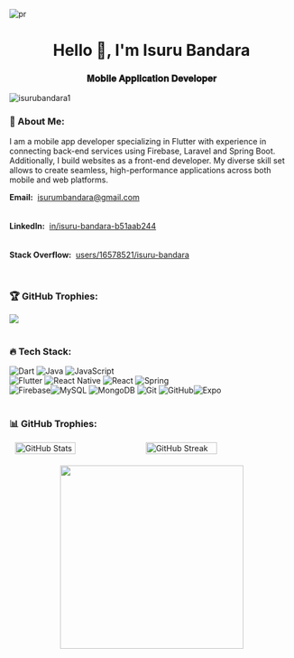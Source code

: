 
![pr](https://media.licdn.com/dms/image/v2/C561BAQGV0QTN0_hWZA/company-background_10000/company-background_10000/0/1595967403885/saxon_enterprises_cover?e=2147483647&v=beta&t=gptWdME4V0yZF2CaWcX1VCoFgsO4fzkUHkGgEz-QauA)

<h1 align="center">Hello 👋, I'm Isuru Bandara</h1>
<h3 align="center">𝐌𝐨𝐛𝐢𝐥𝐞 𝐀𝐩𝐩𝐥𝐢𝐜𝐚𝐭𝐢𝐨𝐧 𝐃𝐞𝐯𝐞𝐥𝐨𝐩𝐞𝐫</h3>   

<p align="left"> <img src="https://komarev.com/ghpvc/?username=isurubandara1&label=Profile%20views&color=0e75b6&style=flat" alt="isurubandara1" /> </p>
<h3>💫 About Me:</h3>

I am a mobile app developer specializing in Flutter with experience in connecting back-end services using Firebase, Laravel and Spring Boot. Additionally, I build websites as a front-end developer. My diverse skill set allows to create seamless, high-performance applications across both mobile and web platforms.

<p>
  <span style="display: flex; align-items: center;">
    <strong>Email:</strong> <a href="mailto:isurumbandara@gmail.com" style="margin-left: 8px;">isurumbandara@gmail.com</a>
  </span>
  <br><br>
  <span style="display: flex; align-items: center;">
    <strong>LinkedIn:</strong> <a href="https://www.linkedin.com/in/isuru-bandara-b51aab244" target="_blank" style="margin-left: 8px;">in/isuru-bandara-b51aab244</a>
  </span>
  <br><br>
  <span style="display: flex; align-items: center;">
    <strong>Stack Overflow:</strong> <a href="https://stackoverflow.com/users/16578521/isuru-bandara?tab=profile" target="_blank" style="margin-left: 8px;">users/16578521/isuru-bandara</a>
  </span>
</p><br>

 <h3>🏆 GitHub Trophies:</h3>
 
![](https://github-profile-trophy.vercel.app/?username=isurubandara1&theme=algolia&no-frame=false&no-bg=false&margin-w=6) </br></br>

  
<h3>🔥 Tech Stack:</h3>
  
![Dart](https://img.shields.io/badge/dart-%230175C2.svg?style=for-the-badge&logo=dart&logoColor=white) ![Java](https://img.shields.io/badge/java-%23ED8B00.svg?style=for-the-badge&logo=openjdk&logoColor=white) ![JavaScript](https://img.shields.io/badge/javascript-%23323330.svg?style=for-the-badge&logo=javascript&logoColor=%23F7DF1E)</br> ![Flutter](https://img.shields.io/badge/Flutter-%2302569B.svg?style=for-the-badge&logo=Flutter&logoColor=white) ![React Native](https://img.shields.io/badge/react_native-%2320232a.svg?style=for-the-badge&logo=react&logoColor=%2361DAFB) ![React](https://img.shields.io/badge/react-%2320232a.svg?style=for-the-badge&logo=react&logoColor=%2361DAFB) ![Spring](https://img.shields.io/badge/spring-%236DB33F.svg?style=for-the-badge&logo=spring&logoColor=white)</br>![Firebase](https://img.shields.io/badge/firebase-%23039BE5.svg?style=for-the-badge&logo=firebase)![MySQL](https://img.shields.io/badge/mysql-4479A1.svg?style=for-the-badge&logo=mysql&logoColor=white)     ![MongoDB](https://img.shields.io/badge/MongoDB-%234ea94b.svg?style=for-the-badge&logo=mongodb&logoColor=white) ![Git](https://img.shields.io/badge/git-%23F05033.svg?style=for-the-badge&logo=git&logoColor=white) ![GitHub](https://img.shields.io/badge/github-%23121011.svg?style=for-the-badge&logo=github&logoColor=white)![Expo](https://img.shields.io/badge/expo-1C1E24?style=for-the-badge&logo=expo&logoColor=#D04A37) </br></br>

<h3>📊 GitHub Trophies:</h3>
<div style="display: flex; justify-content: center; margin-bottom: 20px;">
    <img src="https://github-readme-stats.vercel.app/api?username=isurubandara1&theme=algolia&hide_border=false&include_all_commits=false&count_private=false" alt="GitHub Stats" style="box-sizing: border-box; width: 46%;">
    <img src="https://github-readme-streak-stats.herokuapp.com/?user=isurubandara1&theme=algolia&hide_border=false" alt="GitHub Streak" style="box-sizing: border-box; width: 50%;">
    
</div>

 <div align=center>
    <img width="325" align="center" src="https://github-readme-stats.vercel.app/api/top-langs?username=isurubandara1&layout=compact&langs_count=10&show_icons=true&theme=algolia" />
</div>



